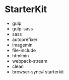 # StarterKit

- gulp
- gulp-sass
- sass
- autoprefixer
- imagemin
- file-include
- htmlmin
- webpack-stream
- clean
- browser-sync# starterkit
